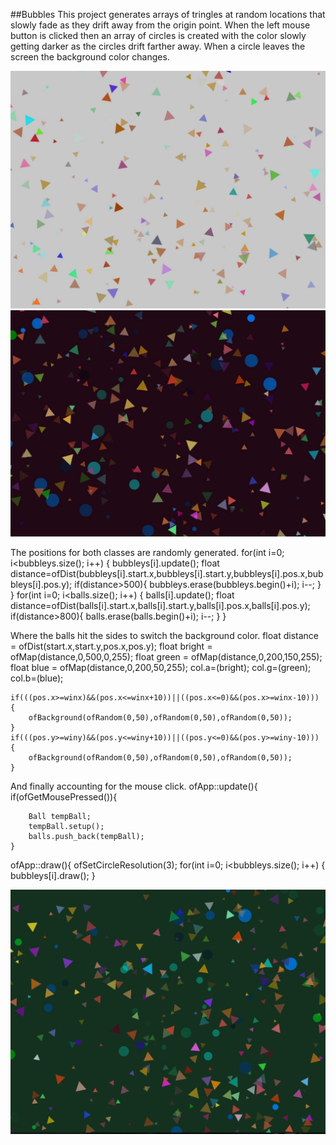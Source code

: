 

##Bubbles
This project generates arrays of tringles at random locations that slowly fade as they drift away from the origin point. When the left mouse button is clicked then an array of circles is created with the color slowly getting darker as the circles drift farther away. When a circle leaves the screen the background color changes.

![screenshot](assets/screenShotB1.jpg)
![screenshot](assets/screenShotB2.jpg)

The positions for both classes are randomly generated.
    for(int i=0; i<bubbleys.size(); i++) {
        bubbleys[i].update();
        float distance=ofDist(bubbleys[i].start.x,bubbleys[i].start.y,bubbleys[i].pos.x,bubbleys[i].pos.y);
        if(distance>500){
            bubbleys.erase(bubbleys.begin()+i);
            i--;
        }
    }
    for(int i=0; i<balls.size(); i++) {
        balls[i].update();
        float distance=ofDist(balls[i].start.x,balls[i].start.y,balls[i].pos.x,balls[i].pos.y);
        if(distance>800){
            balls.erase(balls.begin()+i);
            i--;
        }
    }

Where the balls hit the sides to switch the background color.
    float distance = ofDist(start.x,start.y,pos.x,pos.y);
    float bright = ofMap(distance,0,500,0,255);
    float green = ofMap(distance,0,200,150,255);
    float blue = ofMap(distance,0,200,50,255);
    col.a=(bright);
    col.g=(green);
    col.b=(blue);

    if(((pos.x>=winx)&&(pos.x<=winx+10))||((pos.x<=0)&&(pos.x>=winx-10))) {
        ofBackground(ofRandom(0,50),ofRandom(0,50),ofRandom(0,50));
    }
    if(((pos.y>=winy)&&(pos.y<=winy+10))||((pos.y<=0)&&(pos.y>=winy-10))) {
        ofBackground(ofRandom(0,50),ofRandom(0,50),ofRandom(0,50));
    }
And finally accounting for the mouse click.
    ofApp::update(){
    if(ofGetMousePressed()){
        
        Ball tempBall;
        tempBall.setup();
        balls.push_back(tempBall);
    }
ofApp::draw(){
	    ofSetCircleResolution(3);
    for(int i=0; i<bubbleys.size(); i++) {
        bubbleys[i].draw();
    }
    
![screenshot](assets/screenShotB3.jpg)
